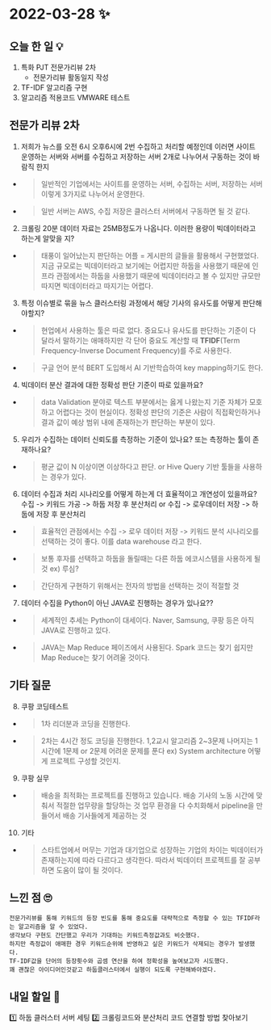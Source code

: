 # 2022-03-28 ✨

## 오늘 한 일 💡
1. 특화 PJT 전문가리뷰 2차
	+ 전문가리뷰 활동일지 작성
2. TF-IDF 알고리즘 구현
3. 알고리즘 적용코드 VMWARE 테스트

## 전문가 리뷰 2차 


1. 저희가 뉴스를 오전 6시 오후6시에 2번 수집하고 처리할 예정인데 이러면 사이트 운영하는 서버와 서버를 수집하고 저장하는 서버 2개로 나누어서 구동하는 것이 바람직 한지
- > 일반적인 기업에서는 사이트를 운영하는 서버, 수집하는 서버, 저장하는 서버 이렇게 3가지로 나누어서 운영한다. 
- > 일반 서버는 AWS, 수집 저장은 클러스터 서버에서 구동하면 될 것 같다.
2. 크롤링 20분 데이터 자료는 25MB정도가 나옵니다. 이러한 용량이 빅데이터라고 하는게 알맞을 지?
- > 태풍이 일어났는지 판단하는 어플 = 게시판의 글들을 활용해서 구현했었다. 지금 규모로는 빅데이터라고 보기에는 어렵지만 하둡을 사용했기 때문에 인프라 관점에서는 하둡을 사용했기 때문에 빅데이터라고 볼 수 있지만 규모만 따지면 빅데이터라고 따지기는 어렵다.
3. 특정 이슈별로 묶을 뉴스 클러스터링 과정에서 해당 기사의 유사도를 어떻게 판단해야할지?
- > 현업에서 사용하는 툴은 따로 없다. 중요도나 유사도를 판단하는 기준이 다 달라서 말하기는 애매하지만 각 단어 중요도 계산할 때 **TFIDF**(Term Frequency-Inverse Document Frequency)를 주로 사용한다.
- > 구글 언어 분석 BERT 도입해서 AI 기반학습하여 key mapping하기도 한다.
4. 빅데이터 분산 결과에 대한 정확성 판단 기준이 따로 있을까요?
- > data Validation 분야로 텍스트 부분에서는 옳게 나왔는지 기준 자체가 모호하고 어렵다는 것이 현실이다. 정확성 판단의 기준은 사람이 직접확인하거나 결과 값이 예상 범위 내에 존재하는가 판단하는 부분이 있다.
5. 우리가 수집하는 데이터 신뢰도를 측정하는 기준이 있나요? 또는 측정하는 툴이 존재하나요?
- > 평균 값이 N 이상이면 이상하다고 판단. or Hive Query 기반 툴들을 사용하는 경우가 있다.
6. 데이터 수집과 처리 시나리오를 어떻게 하는게 더 효율적이고 개연성이 있을까요? 수집 -> 키워드 가공 -> 하둡 저장 후 분산처리 or 수집 -> 로우데이터 저장 -> 하둡에 저장 후 분산처리
- > 효율적인 관점에서는 수집 -> 로우 데이터 저장 -> 키워드 분석 시나리오를 선택하는 것이 좋다. 이를 data warehouse 라고 한다.
- > 보통 후자를 선택하고 하둡을 돌릴때는 다른 하둡 에코시스템을 사용하게 될 것 ex) 루심?
- > 간단하게 구현하기 위해서는 전자의 방법을 선택하는 것이 적절할 것
7. 데이터 수집을 Python이 아닌 JAVA로 진행하는 경우가 있나요??
- > 세계적인 추세는 Python이 대세이다. Naver, Samsung, 쿠팡 등은 아직 JAVA로 진행하고 있다. 
- > JAVA는 Map Reduce 페이즈에서 사용된다. Spark 코드는 찾기 쉽지만 Map Reduce는 찾기 어려울 것이다.
  

## 기타 질문
8. 쿠팡 코딩테스트
- > 1차 리더분과 코딩을 진행한다.
- > 2차는 4시간 정도 코딩을 진행한다. 1,2교시 알고리즘 2~3문제 나머지는 1시간에 1문제 or 2문제 어려운 문제를 푼다 ex) System architecture 어떻게 프로젝트 구성할 것인지.
9. 쿠팡 실무
- > 배송을 최적화는 프로젝트를 진행하고 있습니다. 배송 기사의 노동 시간에 맞춰서 적절한 업무량을 할당하는 것 업무 환경을 다 수치화해서 pipeline을 만들어서 배송 기사들에게 제공하는 것
10. 기타
- > 스타트업에서 머무는 기업과 대기업으로 성장하는 기업의 차이는 빅데이터가 존재하는지에 따라 다르다고 생각한다. 따라서 빅데이터 프로젝트를 잘 공부하면 도움이 많이 될 것이다.



## 느낀 점 🙄
```
전문가리뷰를 통해 키워드의 등장 빈도를 통해 중요도를 대략적으로 측정할 수 있는 TFIDF라는 알고리즘을 알 수 있었다.  
생각보다 구현도 간단했고 우리가 기대하는 키워드측정값과도 비슷했다.  
하지만 측정값이 애매한 경우 키워드순위에 반영하고 싶은 키워드가 삭제되는 경우가 발생했다.  
TF-IDF값을 단어의 등장횟수와 곱셈 연산을 하여 정확성을 높여보고자 시도했다.  
꽤 괜찮은 아이디어인것같고 하둡클러스터에서 실행이 되도록 구현해봐야겠다.
```

## 내일 할일 🧐
1️⃣ 하둡 클러스터 서버 세팅
2️⃣ 크롤링코드와 분산처리 코드 연결할 방법 찾아보기
